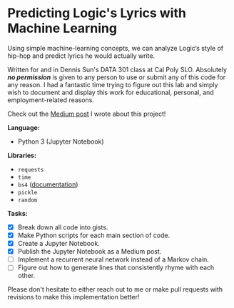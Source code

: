 # Predicting Logic's Lyrics with Machine Learning
Using simple machine-learning concepts, we can analyze Logic’s style of hip-hop and predict lyrics he would actually write.
  
Written for and in Dennis Sun's DATA 301 class at Cal Poly SLO. Absolutely **_no permission_** is given to any person to use or submit any of this code for any reason. I had a fantastic time trying to figure out this lab and simply wish to document and display this work for educational, personal, and employment-related reasons.  

Check out the [Medium post](https://medium.com/@hanzykamin/predicting-logics-lyrics-with-machine-learning-9e42aff63730) I wrote about this project!
  
**Language:**
  + Python 3 (Jupyter Notebook)
  
**Libraries:**
  + `requests`
  + `time`
  + `bs4` ([documentation](https://www.crummy.com/software/BeautifulSoup/bs4/doc))
  + `pickle`
  + `random`
  
**Tasks:**
  - [x] Break down all code into gists.
  - [x] Make Python scripts for each main section of code.
  - [x] Create a Jupyter Notebook. 
  - [x] Publish the Jupyter Notebook as a Medium post.
  - [ ] Implement a recurrent neural network instead of a Markov chain.
  - [ ] Figure out how to generate lines that consistently rhyme with each other.
  
Please don't hesitate to either reach out to me or make pull requests with revisions to make this implementation better!
